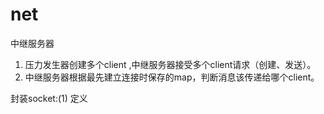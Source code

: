 <!--
 * @Description: 
 * @Author: oliver
 * @version: 
 * @Date: 2023-12-26 20:47:32
 * @LastEditors: oliver
 * @LastEditTime: 2024-02-24 03:55:24
-->
# net
中继服务器
1. 压力发生器创建多个client ,中继服务器接受多个client请求（创建、发送）。
2. 中继服务器根据最先建立连接时保存的map，判断消息该传递给哪个client。

封装socket:(1) 定义 
